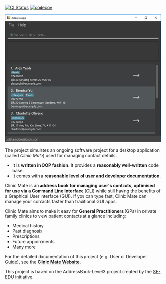 [![CI Status](https://github.com/se-edu/addressbook-level3/workflows/Java%20CI/badge.svg)](https://github.com/se-edu/addressbook-level3/actions)
[![codecov](https://codecov.io/gh/AY2324S2-CS2103T-F14-2/tp/graph/badge.svg?token=T5H5FY1BYS)](https://codecov.io/gh/AY2324S2-CS2103T-F14-2/tp) 

![Ui](docs/images/Ui.png)

The project simulates an ongoing software project for a desktop application (called _Clinic Mate_) used for managing contact details.
* It is **written in OOP fashion**. It provides a **reasonably well-written** code base.
* It comes with a **reasonable level of user and developer documentation**.

Clinic Mate is an **address book for managing user's contacts, optimised for use via a Command Line Interface** (CLI) while
still having the benefits of a Graphical User Interface (GUI). 
If you can type fast, Clinic Mate can manage your contacts faster than traditional GUI apps.

Clinic Mate aims to make it easy for **General Practitioners** (GPs) in private family clinics to view patient contacts at
a glance including:
* Medical history
* Past diagnosis
* Prescriptions
* Future appointments
* Many more

For the detailed documentation of this project (e.g. User or Developer Guide), see the **[Clinic Mate Website](https://ay2324s2-cs2103t-f14-2.github.io/tp/)**.

This project is based on the AddressBook-Level3 project created by the [SE-EDU initiative](https://se-education.org).